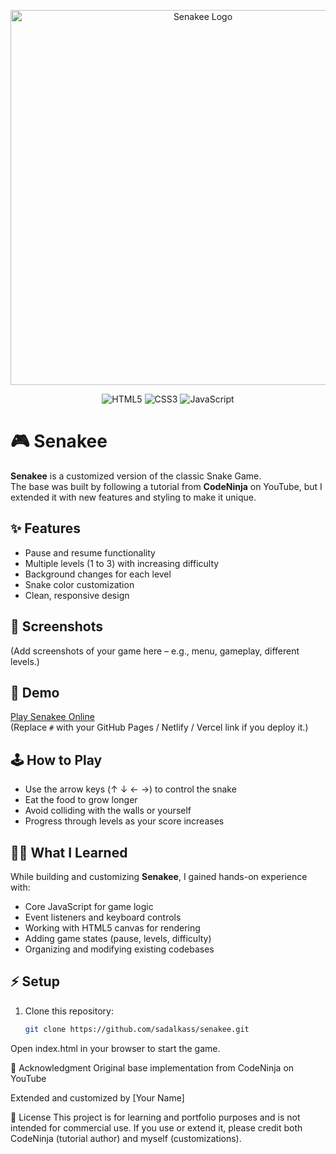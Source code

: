 <p align="center">
  <img src="assets/senakee-banner.png" alt="Senakee Logo" width="600"/>
</p>

<p align="center">
  <img src="https://img.shields.io/badge/HTML5-E34F26?style=for-the-badge&logo=html5&logoColor=white" alt="HTML5"/>
  <img src="https://img.shields.io/badge/CSS3-1572B6?style=for-the-badge&logo=css3&logoColor=white" alt="CSS3"/>
  <img src="https://img.shields.io/badge/JavaScript-323330?style=for-the-badge&logo=javascript&logoColor=F7DF1E" alt="JavaScript"/>
</p>

# 🎮 Senakee

**Senakee** is a customized version of the classic Snake Game.  
The base was built by following a tutorial from **CodeNinja** on YouTube, but I extended it with new features and styling to make it unique.

## ✨ Features
- Pause and resume functionality  
- Multiple levels (1 to 3) with increasing difficulty  
- Background changes for each level  
- Snake color customization  
- Clean, responsive design  

## 📸 Screenshots
(Add screenshots of your game here – e.g., menu, gameplay, different levels.)

## 🚀 Demo
[Play Senakee Online](#)  
(Replace `#` with your GitHub Pages / Netlify / Vercel link if you deploy it.)

## 🕹️ How to Play
- Use the arrow keys (↑ ↓ ← →) to control the snake  
- Eat the food to grow longer  
- Avoid colliding with the walls or yourself  
- Progress through levels as your score increases  

## 🧑‍💻 What I Learned
While building and customizing **Senakee**, I gained hands-on experience with:
- Core JavaScript for game logic  
- Event listeners and keyboard controls  
- Working with HTML5 canvas for rendering  
- Adding game states (pause, levels, difficulty)  
- Organizing and modifying existing codebases  

## ⚡ Setup
1. Clone this repository:
   ```bash
   git clone https://github.com/sadalkass/senakee.git
Open index.html in your browser to start the game.

🙏 Acknowledgment
Original base implementation from CodeNinja on YouTube

Extended and customized by [Your Name]

📜 License
This project is for learning and portfolio purposes and is not intended for commercial use.
If you use or extend it, please credit both CodeNinja (tutorial author) and myself (customizations).